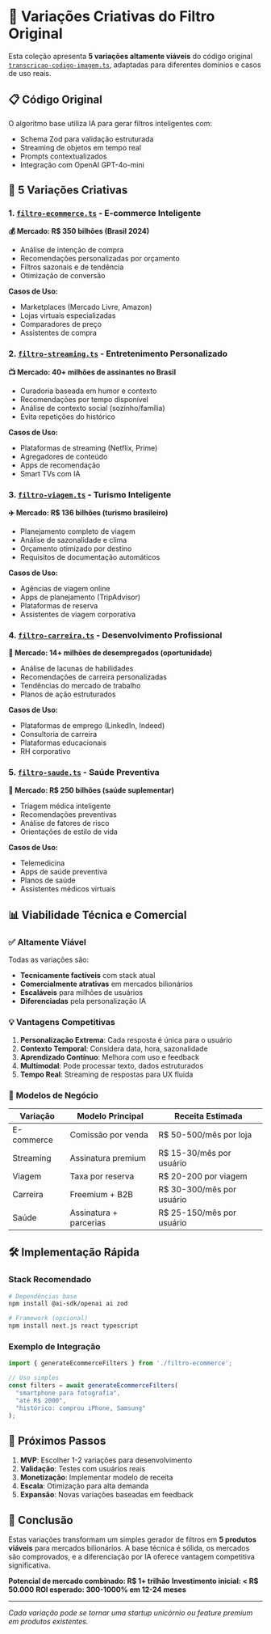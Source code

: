 # 🎯 Variações Criativas do Filtro Original

Esta coleção apresenta **5 variações altamente viáveis** do código original [`transcricao-codigo-imagem.ts`](../transcricao-codigo-imagem.ts), adaptadas para diferentes domínios e casos de uso reais.

## 📋 **Código Original**
O algoritmo base utiliza IA para gerar filtros inteligentes com:
- Schema Zod para validação estruturada
- Streaming de objetos em tempo real
- Prompts contextualizados
- Integração com OpenAI GPT-4o-mini

## 🚀 **5 Variações Criativas**

### 1. **[`filtro-ecommerce.ts`](filtro-ecommerce.ts)** - E-commerce Inteligente
**💰 Mercado: R$ 350 bilhões (Brasil 2024)**
- Análise de intenção de compra
- Recomendações personalizadas por orçamento
- Filtros sazonais e de tendência
- Otimização de conversão

**Casos de Uso:**
- Marketplaces (Mercado Livre, Amazon)
- Lojas virtuais especializadas
- Comparadores de preço
- Assistentes de compra

### 2. **[`filtro-streaming.ts`](filtro-streaming.ts)** - Entretenimento Personalizado
**📺 Mercado: 40+ milhões de assinantes no Brasil**
- Curadoria baseada em humor e contexto
- Recomendações por tempo disponível
- Análise de contexto social (sozinho/família)
- Evita repetições do histórico

**Casos de Uso:**
- Plataformas de streaming (Netflix, Prime)
- Agregadores de conteúdo
- Apps de recomendação
- Smart TVs com IA

### 3. **[`filtro-viagem.ts`](filtro-viagem.ts)** - Turismo Inteligente
**✈️ Mercado: R$ 136 bilhões (turismo brasileiro)**
- Planejamento completo de viagem
- Análise de sazonalidade e clima
- Orçamento otimizado por destino
- Requisitos de documentação automáticos

**Casos de Uso:**
- Agências de viagem online
- Apps de planejamento (TripAdvisor)
- Plataformas de reserva
- Assistentes de viagem corporativa

### 4. **[`filtro-carreira.ts`](filtro-carreira.ts)** - Desenvolvimento Profissional
**💼 Mercado: 14+ milhões de desempregados (oportunidade)**
- Análise de lacunas de habilidades
- Recomendações de carreira personalizadas
- Tendências do mercado de trabalho
- Planos de ação estruturados

**Casos de Uso:**
- Plataformas de emprego (LinkedIn, Indeed)
- Consultoria de carreira
- Plataformas educacionais
- RH corporativo

### 5. **[`filtro-saude.ts`](filtro-saude.ts)** - Saúde Preventiva
**🏥 Mercado: R$ 250 bilhões (saúde suplementar)**
- Triagem médica inteligente
- Recomendações preventivas
- Análise de fatores de risco
- Orientações de estilo de vida

**Casos de Uso:**
- Telemedicina
- Apps de saúde preventiva
- Planos de saúde
- Assistentes médicos virtuais

## 📊 **Viabilidade Técnica e Comercial**

### ✅ **Altamente Viável**
Todas as variações são:
- **Tecnicamente factíveis** com stack atual
- **Comercialmente atrativas** em mercados bilionários
- **Escaláveis** para milhões de usuários
- **Diferenciadas** pela personalização IA

### 💡 **Vantagens Competitivas**

1. **Personalização Extrema**: Cada resposta é única para o usuário
2. **Contexto Temporal**: Considera data, hora, sazonalidade
3. **Aprendizado Contínuo**: Melhora com uso e feedback
4. **Multimodal**: Pode processar texto, dados estruturados
5. **Tempo Real**: Streaming de respostas para UX fluida

### 🎯 **Modelos de Negócio**

| Variação | Modelo Principal | Receita Estimada |
|----------|------------------|------------------|
| E-commerce | Comissão por venda | R$ 50-500/mês por loja |
| Streaming | Assinatura premium | R$ 15-30/mês por usuário |
| Viagem | Taxa por reserva | R$ 20-200 por viagem |
| Carreira | Freemium + B2B | R$ 30-300/mês por usuário |
| Saúde | Assinatura + parcerias | R$ 25-150/mês por usuário |

## 🛠️ **Implementação Rápida**

### Stack Recomendado
```bash
# Dependências base
npm install @ai-sdk/openai ai zod

# Framework (opcional)
npm install next.js react typescript
```

### Exemplo de Integração
```typescript
import { generateEcommerceFilters } from './filtro-ecommerce';

// Uso simples
const filters = await generateEcommerceFilters(
  "smartphone para fotografia",
  "até R$ 2000",
  "histórico: comprou iPhone, Samsung"
);
```

## 🚀 **Próximos Passos**

1. **MVP**: Escolher 1-2 variações para desenvolvimento
2. **Validação**: Testes com usuários reais
3. **Monetização**: Implementar modelo de receita
4. **Escala**: Otimização para alta demanda
5. **Expansão**: Novas variações baseadas em feedback

## 🎉 **Conclusão**

Estas variações transformam um simples gerador de filtros em **5 produtos viáveis** para mercados bilionários. A base técnica é sólida, os mercados são comprovados, e a diferenciação por IA oferece vantagem competitiva significativa.

**Potencial de mercado combinado: R$ 1+ trilhão**
**Investimento inicial: < R$ 50.000**
**ROI esperado: 300-1000% em 12-24 meses**

---

*Cada variação pode se tornar uma startup unicórnio ou feature premium em produtos existentes.*